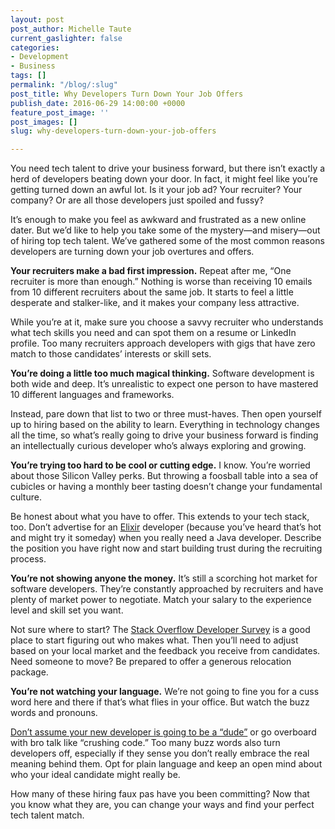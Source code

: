 ```yaml
---
layout: post
post_author: Michelle Taute
current_gaslighter: false
categories:
- Development
- Business
tags: []
permalink: "/blog/:slug"
post_title: Why Developers Turn Down Your Job Offers
publish_date: 2016-06-29 14:00:00 +0000
feature_post_image: ''
post_images: []
slug: why-developers-turn-down-your-job-offers

---
```

You need tech talent to drive your business forward, but there isn’t exactly a herd of developers beating down your door. In fact, it might feel like you’re getting turned down an awful lot. Is it your job ad? Your recruiter? Your company? Or are all those developers just spoiled and fussy?
 
It’s enough to make you feel as awkward and frustrated as a new online dater. But we’d like to help you take some of the mystery—and misery—out of hiring top tech talent. We’ve gathered some of the most common reasons developers are turning down your job overtures and offers.
 
**Your recruiters make a bad first impression.** Repeat after me, “One recruiter is more than enough.” Nothing is worse than receiving 10 emails from 10 different recruiters about the same job. It starts to feel a little desperate and stalker-like, and it makes your company less attractive.
 
While you’re at it, make sure you choose a savvy recruiter who understands what tech skills you need and can spot them on a resume or LinkedIn profile. Too many recruiters approach developers with gigs that have zero match to those candidates’ interests or skill sets.
 
**You’re doing a little too much magical thinking.** Software development is both wide and deep. It’s unrealistic to expect one person to have mastered 10 different languages and frameworks.
 
Instead, pare down that list to two or three must-haves. Then open yourself up to hiring based on the ability to learn. Everything in technology changes all the time, so what’s really going to drive your business forward is finding an intellectually curious developer who’s always exploring and growing.
 
**You’re trying too hard to be cool or cutting edge.** I know. You’re worried about those Silicon Valley perks. But throwing a foosball table into a sea of cubicles or having a monthly beer tasting doesn’t change your fundamental culture. 

Be honest about what you have to offer. This extends to your tech stack, too. Don’t advertise for an [Elixir](https://teamgaslight.com/blog/4-reasons-were-having-fun-programming-elixir) developer (because you’ve heard that’s hot and might try it someday) when you really need a Java developer. Describe the position you have right now and start building trust during the recruiting process.
 
**You’re not showing anyone the money.** It’s still a scorching hot market for software developers. They’re constantly approached by recruiters and have plenty of market power to negotiate. Match your salary to the experience level and skill set you want.
 
Not sure where to start? The [Stack Overflow Developer Survey](http://stackoverflow.com/research/developer-survey-2016#technology-top-paying-tech) is a good place to start figuring out who makes what. Then you’ll need to adjust based on your local market and the feedback you receive from candidates. Need someone to move? Be prepared to offer a generous relocation package.
 
**You’re not watching your language.** We’re not going to fine you for a cuss word here and there if that’s what flies in your office. But watch the buzz words and pronouns.
 
[Don’t assume your new developer is going to be a “dude”](https://teamgaslight.com/blog/recruiting-women-into-tech-and-keeping-them-there) or go overboard with bro talk like “crushing code.” Too many buzz words also turn developers off, especially if they sense you don’t really embrace the real meaning behind them. Opt for plain language and keep an open mind about who your ideal candidate might really be.
 
How many of these hiring faux pas have you been committing? Now that you know what they are, you can change your ways and find your perfect tech talent match. 
